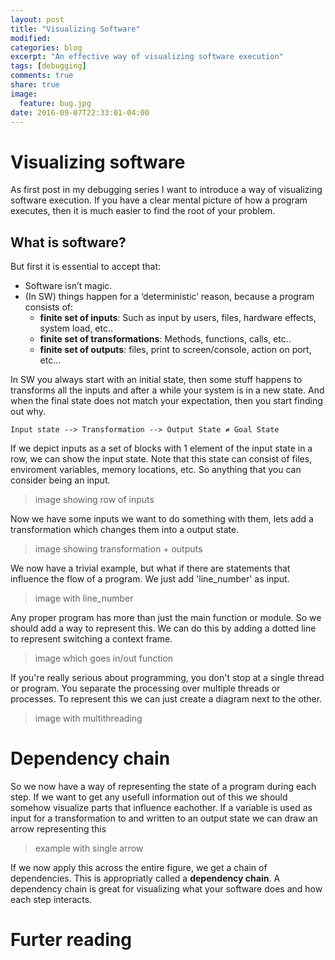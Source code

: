 ```yaml
---
layout: post
title: "Visualizing Software"
modified:
categories: blog
excerpt: "An effective way of visualizing software execution"
tags: [debugging]
comments: true
share: true
image:
  feature: bug.jpg
date: 2016-09-07T22:33:01-04:00
---
```


# Visualizing software

As first post in my debugging series I want to introduce a way of visualizing software execution.
If you have a clear mental picture of how a program executes, then it is much easier to find the root of your problem.

## What is software? #

But first it is essential to accept that:
* Software isn’t magic.
* (In SW) things happen for a ‘deterministic’ reason, because a program consists of:
    * __finite set of inputs__: Such as input by users, files, hardware effects, system load, etc..
    * __finite set of transformations__: Methods, functions, calls, etc.. 
    * __finite set of outputs__: files, print to screen/console, action on port, etc...

In SW you always start with an initial state, then some stuff happens to transforms all the inputs and after a while your system is in a new state.
And when the final state does not match your expectation, then you start finding out why.

    Input state --> Transformation --> Output State ≠ Goal State

If we depict inputs as a set of blocks with 1 element of the input state in a row,
we can show the input state. Note that this state can consist of files, enviroment variables,
memory locations, etc. So anything that you can consider being an input.

> image showing row of inputs

Now we have some inputs we want to do something with them, lets add a transformation which changes them
into a output state.

> image showing transformation + outputs

We now have a trivial example, but what if there are statements that influence the flow of a program.
We just add 'line_number' as input.

> image with line_number

Any proper program has more than just the main function or module. So we should add a way to represent this.
We can do this by adding a dotted line to represent switching a context frame.

> image which goes in/out function

If you're really serious about programming, you don't stop at a single thread or program.
You separate the processing over multiple threads or processes.
To represent this we can just create a diagram next to the other.

> image with multithreading

# Dependency chain

So we now have a way of representing the state of a program during each step.
If we want to get any usefull information out of this we should somehow visualize parts that influence eachother.
If a variable is used as input for a transformation to and written to an output state we can draw an arrow representing this

> example with single arrow

If we now apply this across the entire figure, we get a chain of dependencies.
This is appropriatly called a __dependency chain__.
A dependency chain is great for visualizing what your software does and how each step interacts.





# Furter reading

